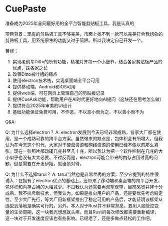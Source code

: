 # CuePaste

准备成为2025年全网最好用的全平台智能剪贴板工具，我是认真的

项目背景：现有的剪贴板工具不够完美，市面上找不到一款可以完美符合我想象的剪贴板工具，用系统原生的功能又过于简陋。所以我决定自己开发一个。

目标：
1. 实现老前辈Ditto的所有功能，精准对齐每一个小细节，结合各家剪贴板产品的优点，踩各家之长
2. 改善Ditto被吐槽的痛点
3. 使用electron技术栈，实现桌面端全平台可用
4. 提供移动端，Android和iOS可用
5. 提供web端，可在网页上管理自己的剪贴板记录
6. 提供CueAsk功能，帮助用户在AI时代更好地向AI提问（这块还在思考怎么做）
7. 提供符合2025年审美的UI设计
8. 基础功能保证免费可用，不作恶，不以恶小而为之，不以善小而不为

Q&A:

Q: 为什么选择electron？
A: electron发展到今天已经非常成熟，各家大厂都在使用，是一个成熟可靠的跨平台方案。虽然带来的缺点是，包体积会有所增大，但我认为在今天这个时代，大家对于硬盘资源和网络资源的使用已经不像以前那么紧张。现在一张照片都动辄几兆甚至几十兆，所以我认为把一个软件控制在几兆的大小似乎也没有太大必要。不过反而是，electron可能会带来的内存占用过高的问题，倒是需要在开发伊始，就谨慎对待。

Q: 为什么不选择tarui？
A: tarui当然也是非常优秀的方案，至少它提到的特性很诱人：在拥有了electron优点的基础上，还带来了移动端和桌面端的跨平台开发、包体积和内存占用的大幅减少。不过我认为还需要再观望观望，目前感觉并非十分成熟。我不排斥新技术，但我认为，如果是推向用户的产品，还是要优先考虑稳定性。至少大厂先行，等大厂用新框架推出了稳定可用的产品后，才能证明该框架从选型到落地是确实可行的。另外，本人对于Rust并不非常熟悉，要用人脑管控变量的生命周期，这一块我光想想就头疼。而且Rust的每次修改都需要重新编译，这一块对于开发速度应该也有些影响。已经老了，还是多做点轻松的工作吧。
